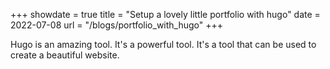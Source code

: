 +++
showdate = true
title = "Setup a lovely little portfolio with hugo"
date = 2022-07-08
url = "/blogs/portfolio_with_hugo"
+++

Hugo is an amazing tool. It's a powerful tool. It's a tool that can be used to create a beautiful website.

